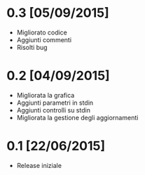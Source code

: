 # 0.3 [05/09/2015]
 - Migliorato codice
 - Aggiunti commenti
 - Risolti bug 


# 0.2 [04/09/2015]
 - Migliorata la grafica
 - Aggiunti parametri in stdin
 - Aggiunti controlli su stdin
 - Migliorata la gestione degli aggiornamenti
 
# 0.1 [22/06/2015]
 - Release iniziale
